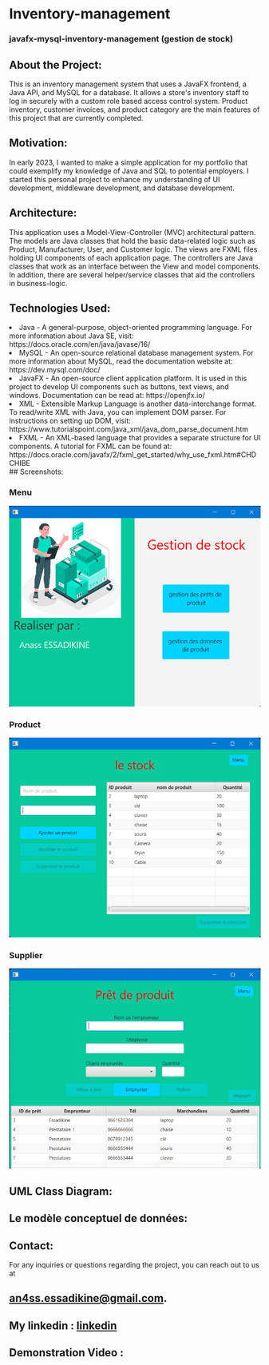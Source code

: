 # Inventory-management

### javafx-mysql-inventory-management (gestion de stock)

## About the Project:
This is an inventory management system that uses a JavaFX frontend, a Java API, and MySQL for a database. It allows a store's inventory staff to log in securely with a custom role based access control system. Product inventory, customer invoices, and product category are the main features of this project that are currently completed.

## Motivation:

In early 2023, I wanted to make a simple application for my portfolio that could exemplify my knowledge of Java and SQL to potential employers. I started this personal project to enhance my understanding of UI development, middleware development, and database development.

## Architecture:

This application uses a Model-View-Controller (MVC) architectural pattern. The models are Java classes that hold the basic data-related logic such as Product, Manufacturer, User, and Customer logic. The views are FXML files holding UI components of each application page. The controllers are Java classes that work as an interface between the View and model components. In addition, there are several helper/service classes that aid the controllers in business-logic.

## Technologies Used:
<lo>
<li>Java - A general-purpose, object-oriented programming language. For more information about Java SE, visit: https://docs.oracle.com/en/java/javase/16/</li>
<li>MySQL - An open-source relational database management system. For more information about MySQL, read the documentation website at: https://dev.mysql.com/doc/</li>
<li>JavaFX - An open-source client application platform. It is used in this project to develop UI components such as buttons, text views, and windows. Documentation can be read at: https://openjfx.io/</li>
<li>XML - Extensible Markup Language is another data-interchange format. To read/write XML with Java, you can implement DOM parser. For instructions on setting up DOM, visit: https://www.tutorialspoint.com/java_xml/java_dom_parse_document.htm</li>
<li>FXML - An XML-based language that provides a separate structure for UI components. A tutorial for FXML can be found at: https://docs.oracle.com/javafx/2/fxml_get_started/why_use_fxml.htm#CHDCHIBE</li>
## Screenshots:

<div><h3>Menu</h3></div>
<div>
<img src="https://github.com/ESSADIKINE/Inventory-management/blob/main/Menu.png" width="700px">
</div>

<div><h3>Product</h3></div>
<div>  
<img src="https://github.com/ESSADIKINE/Inventory-management/blob/main/Product.png" width="700px">
</div>  

<div><h3>Supplier</h3></div>
<div> 
<img src="https://github.com/ESSADIKINE/Inventory-management/blob/main/supplier.png" width="700px">
</div>

## UML Class Diagram:


## Le modèle conceptuel de données:


## Contact:

For any inquiries or questions regarding the project, you can reach out to us at 
## an4ss.essadikine@gmail.com.
## My linkedin : <a href="https://www.linkedin.com/in/anass-essadikine-8b398b233">linkedin</a>

## Demonstration Video :

